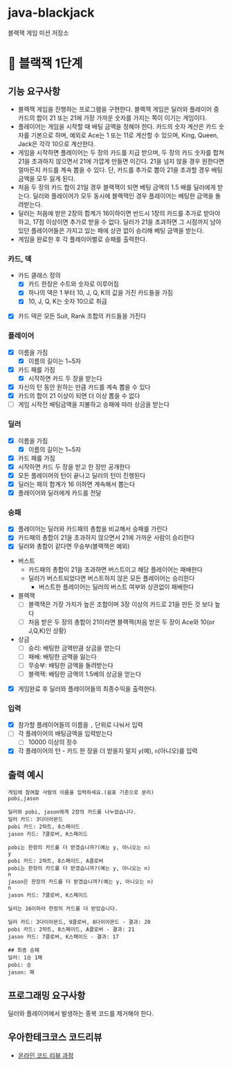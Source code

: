 # java-blackjack
블랙잭 게임 미션 저장소

# 🚀 블랙잭 1단계
## 기능 요구사항
- 블랙잭 게임을 진행하는 프로그램을 구현한다. 블랙잭 게임은 딜러와 플레이어 중 카드의 합이 21 또는 21에 가장 가까운 숫자를 가지는 쪽이 이기는 게임이다.
- 플레이어는 게임을 시작할 때 배팅 금액을 정해야 한다. 카드의 숫자 계산은 카드 숫자를 기본으로 하며, 예외로 Ace는 1 또는 11로 계산할 수 있으며, King, Queen, Jack은 각각 10으로 계산한다.
- 게임을 시작하면 플레이어는 두 장의 카드를 지급 받으며, 두 장의 카드 숫자를 합쳐 21을 초과하지 않으면서 21에 가깝게 만들면 이긴다. 21을 넘지 않을 경우 원한다면 얼마든지 카드를 계속 뽑을 수 있다. 단, 카드를 추가로 뽑아 21을 초과할 경우 배팅 금액을 모두 잃게 된다.
- 처음 두 장의 카드 합이 21일 경우 블랙잭이 되면 베팅 금액의 1.5 배를 딜러에게 받는다. 딜러와 플레이어가 모두 동시에 블랙잭인 경우 플레이어는 베팅한 금액을 돌려받는다.
- 딜러는 처음에 받은 2장의 합계가 16이하이면 반드시 1장의 카드를 추가로 받아야 하고, 17점 이상이면 추가로 받을 수 없다. 딜러가 21을 초과하면 그 시점까지 남아 있던 플레이어들은 가지고 있는 패에 상관 없이 승리해 베팅 금액을 받는다.
- 게임을 완료한 후 각 플레이어별로 승패를 출력한다.

### 카드, 덱
- 카드 클래스 정의
  - [x] 카드 한장은 수트와 숫자로 이루어짐
  - [x] 하나의 덱은 1 부터 10, J, Q, K의 값을 가진 카드들을 가짐
  - [x] 10, J, Q, K는 숫자 10으로 취급
- [x] 카드 덱은 모든 Suit, Rank 조합의 카드들을 가진다

### 플레이어
- [x] 이름을 가짐
  - [x] 이름의 길이는 1~5자
- [x] 카드 패를 가짐
  - [x] 시작하면 카드 두 장을 받는다
- [x] 자신의 턴 동안 원하는 만큼 카드를 계속 뽑을 수 있다
- [x] 카드의 합이 21 이상이 되면 더 이상 뽑을 수 없다
- [ ] 게임 시작전 배팅금액을 지불하고 승패에 따라 상금을 받는다

### 딜러
- [x] 이름을 가짐
  - [x] 이름의 길이는 1~5자
- [x] 카드 패를 가짐
- [x] 시작하면 카드 두 장을 받고 한 장만 공개한다
- [x] 모든 플레이어의 턴이 끝나고 딜러의 턴이 진행된다
- [x] 딜러는 패의 합계가 16 이하면 계속해서 뽑는다
- [x] 플레이어와 딜러에게 카드를 전달

### 승패
- [x] 플레이어는 딜러와 카드패의 총합을 비교해서 승패를 가린다
- [x] 카드패의 총합이 21을 초과하지 않으면서 21에 가까운 사람이 승리한다
- [x] 딜러와 총합이 같다면 무승부(블랙잭은 예외)
- 버스트
  - 카드패의 총합이 21을 초과하면 버스트이고 해당 플레이어는 패배한다
  - 딜러가 버스트되었다면 버스트하지 않은 모든 플레이어는 승리한다
    - 버스트한 플레이어는 딜러의 버스트 여부와 상관없이 패배한다
- 블랙잭
  - [ ] 블랙잭은 가장 가치가 높은 조합이며 3장 이상의 카드로 21을 만든 것 보다 높다
  - [ ] 처음 받은 두 장의 총합이 21이라면 블랙잭(처음 받은 두 장이 Ace와 10(or J,Q,K)인 상황)
- 상금
  - [ ] 승리: 배팅한 금액만큼 상금을 얻는다 
  - [ ] 패배: 배팅한 금액을 잃는다
  - [ ] 무승부: 배팅한 금액을 돌려받는다
  - [ ] 블랙잭: 배팅한 금액의 1.5배의 상금을 얻는다
- [x] 게임완료 후 딜러와 플레이어들의 최종수익을 출력한다.

### 입력
- [x] 참가할 플레이어들의 이름을 `,` 단위로 나눠서 입력
- [ ] 각 플레이어의 배팅금액을 입력받는다
  - [ ] 10000 이상의 정수
- [x] 각 플레이어의 턴 - 카드 한 장을 더 받을지 말지 `y`(예), `n`(아니오)를 입력

## 출력 예시
```
게임에 참여할 사람의 이름을 입력하세요.(쉼표 기준으로 분리)
pobi,jason

딜러와 pobi, jason에게 2장의 카드를 나누었습니다.
딜러 카드: 3다이아몬드
pobi 카드: 2하트, 8스페이드
jason 카드: 7클로버, K스페이드

pobi는 한장의 카드를 더 받겠습니까?(예는 y, 아니오는 n)
y
pobi 카드: 2하트, 8스페이드, A클로버
pobi는 한장의 카드를 더 받겠습니까?(예는 y, 아니오는 n)
n
jason은 한장의 카드를 더 받겠습니까?(예는 y, 아니오는 n)
n
jason 카드: 7클로버, K스페이드

딜러는 16이하라 한장의 카드를 더 받았습니다.

딜러 카드: 3다이아몬드, 9클로버, 8다이아몬드 - 결과: 20
pobi 카드: 2하트, 8스페이드, A클로버 - 결과: 21
jason 카드: 7클로버, K스페이드 - 결과: 17

## 최종 승패
딜러: 1승 1패
pobi: 승 
jason: 패
```
## 프로그래밍 요구사항
딜러와 플레이어에서 발생하는 중복 코드를 제거해야 한다.

## 우아한테크코스 코드리뷰
* [온라인 코드 리뷰 과정](https://github.com/woowacourse/woowacourse-docs/blob/master/maincourse/README.md)